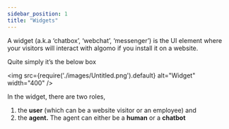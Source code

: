 ```yaml
---
sidebar_position: 1
title: "Widgets"
---
```


A widget (a.k.a ‘chatbox’, ‘webchat’, ‘messenger’) is the UI element where your visitors will interact with algomo if you install it on a website.

Quite simply it’s the below box

<!-- ![Widget](./images/Untitled.png -->

<img
src={require('./images/Untitled.png').default}
alt="Widget"
width="400"
/>

In the widget, there are two roles,

1. the **user** (which can be a website visitor or an employee) and
2. the **agent.** The agent can either be a **human** or a **chatbot**
